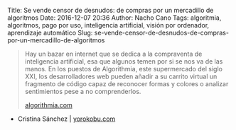 Title: Se vende censor de desnudos: de compras por un mercadillo de algoritmos
Date: 2016-12-07 20:36
Author: Nacho Cano
Tags: algoritmia, algoritmos, pago por uso, inteligencia artificial, visión por ordenador, aprendizaje automático
Slug: se-vende-censor-de-desnudos-de-compras-por-un-mercadillo-de-algoritmos

> Hay un bazar en internet que se dedica a la compraventa de inteligencia
> artificial, esa que algunos temen por si se nos va de las manos. En los
> puestos de Algorithmia, este supermercado del siglo XXI, los desarrolladores
> web pueden añadir a su carrito virtual un fragmento de código capaz de
> reconocer formas y colores o analizar sentimientos pese a no comprenderlos.
>
> [algorithmia.com][]

- Cristina Sánchez | [yorokobu.com][]

  [algorithmia.com]: https://algorithmia.com/
    "algorithmia.com"
  [yorokobu.com]: http://www.yorokobu.es/mercadillo-algoritmos/
    "Se vende censor de desnudos: de compras por un mercadillo de algoritmos"
